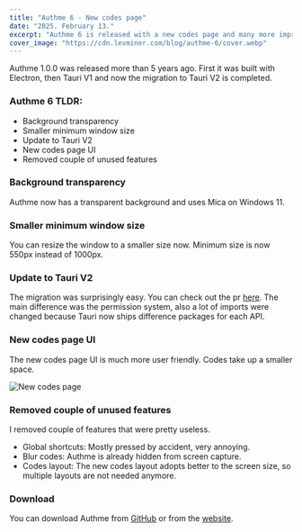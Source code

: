 ```yaml
---
title: "Authme 6 - New codes page"
date: "2025. February 13."
excerpt: "Authme 6 is released with a new codes page and many more improvements."
cover_image: "https://cdn.levminer.com/blog/authme-6/cover.webp"
---
```


Authme 1.0.0 was released more than 5 years ago. First it was built with Electron, then Tauri V1 and now the migration to Tauri V2 is completed.

### Authme 6 TLDR:

-   Background transparency
-   Smaller minimum window size
-   Update to Tauri V2
-   New codes page UI
-   Removed couple of unused features

### Background transparency

Authme now has a transparent background and uses Mica on Windows 11.

### Smaller minimum window size

You can resize the window to a smaller size now. Minimum size is now 550px instead of 1000px.

### Update to Tauri V2

The migration was surprisingly easy. You can check out the pr [here](https://github.com/Levminer/authme/pull/332). The main difference was the permission system,
also a lot of imports were changed because Tauri now ships difference packages for each API.

### New codes page UI

The new codes page UI is much more user friendly. Codes take up a smaller space.

![New codes page](https://cdn.levminer.com/blog/authme-6/comparison.png)

### Removed couple of unused features

I removed couple of features that were pretty useless.

-   Global shortcuts: Mostly pressed by accident, very annoying.
-   Blur codes: Authme is already hidden from screen capture.
-   Codes layout: The new codes layout adopts better to the screen size, so multiple layouts are not needed anymore.

### Download

You can download Authme from [GitHub](https://github.com/Levminer/authme/releases/tag/6.0.3) or from the [website](https://authme.levminer.com/).
